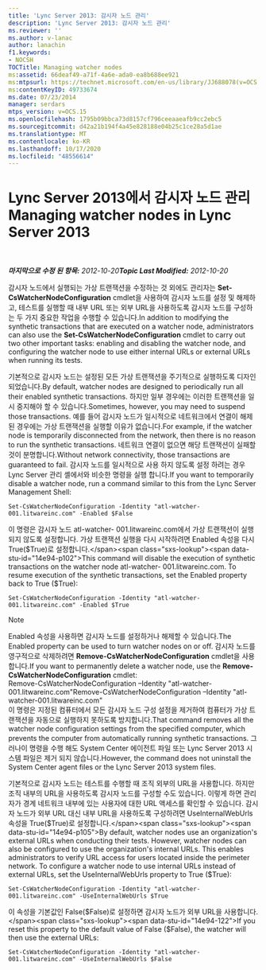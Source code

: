 ```yaml
---
title: 'Lync Server 2013: 감시자 노드 관리'
description: 'Lync Server 2013: 감시자 노드 관리'
ms.reviewer: ''
ms.author: v-lanac
author: lanachin
f1.keywords:
- NOCSH
TOCTitle: Managing watcher nodes
ms:assetid: 66deaf49-a71f-4a6e-ada0-ea8b688ee921
ms:mtpsurl: https://technet.microsoft.com/en-us/library/JJ688078(v=OCS.15)
ms:contentKeyID: 49733674
ms.date: 07/23/2014
manager: serdars
mtps_version: v=OCS.15
ms.openlocfilehash: 1795b09bbca73d8157cf796ceeaaeafb9cc2ebc5
ms.sourcegitcommit: d42a21b194f4a45e828188e04b25c1ce28a5d1ae
ms.translationtype: MT
ms.contentlocale: ko-KR
ms.lasthandoff: 10/17/2020
ms.locfileid: "48556614"
---
```

# <a name="managing-watcher-nodes-in-lync-server-2013"></a><span data-ttu-id="14e94-103">Lync Server 2013에서 감시자 노드 관리</span><span class="sxs-lookup"><span data-stu-id="14e94-103">Managing watcher nodes in Lync Server 2013</span></span>

<div data-xmlns="http://www.w3.org/1999/xhtml">

<div class="topic" data-xmlns="http://www.w3.org/1999/xhtml" data-msxsl="urn:schemas-microsoft-com:xslt" data-cs="https://msdn.microsoft.com/">

<div data-asp="https://msdn2.microsoft.com/asp">



</div>

<div id="mainSection">

<div id="mainBody">

<span> </span>

<span data-ttu-id="14e94-104">_**마지막으로 수정 된 항목:** 2012-10-20_</span><span class="sxs-lookup"><span data-stu-id="14e94-104">_**Topic Last Modified:** 2012-10-20_</span></span>

<span data-ttu-id="14e94-105">감시자 노드에서 실행되는 가상 트랜잭션을 수정하는 것 외에도 관리자는 **Set-CsWatcherNodeConfiguration** cmdlet을 사용하여 감시자 노드를 설정 및 해제하고, 테스트를 실행할 때 내부 URL 또는 외부 URL을 사용하도록 감시자 노드를 구성하는 두 가지 중요한 작업을 수행할 수 있습니다.</span><span class="sxs-lookup"><span data-stu-id="14e94-105">In addition to modifying the synthetic transactions that are executed on a watcher node, administrators can also use the **Set-CsWatcherNodeConfiguration** cmdlet to carry out two other important tasks: enabling and disabling the watcher node, and configuring the watcher node to use either internal URLs or external URLs when running its tests.</span></span>

<span data-ttu-id="14e94-106">기본적으로 감시자 노드는 설정된 모든 가상 트랜잭션을 주기적으로 실행하도록 디자인되었습니다.</span><span class="sxs-lookup"><span data-stu-id="14e94-106">By default, watcher nodes are designed to periodically run all their enabled synthetic transactions.</span></span> <span data-ttu-id="14e94-107">하지만 일부 경우에는 이러한 트랜잭션을 일시 중지해야 할 수 있습니다.</span><span class="sxs-lookup"><span data-stu-id="14e94-107">Sometimes, however, you may need to suspend those transactions.</span></span> <span data-ttu-id="14e94-108">예를 들어 감시자 노드가 일시적으로 네트워크에서 연결이 해제된 경우에는 가상 트랜잭션을 실행할 이유가 없습니다.</span><span class="sxs-lookup"><span data-stu-id="14e94-108">For example, if the watcher node is temporarily disconnected from the network, then there is no reason to run the synthetic transactions.</span></span> <span data-ttu-id="14e94-109">네트워크 연결이 없으면 해당 트랜잭션이 실패할 것이 분명합니다.</span><span class="sxs-lookup"><span data-stu-id="14e94-109">Without network connectivity, those transactions are guaranteed to fail.</span></span> <span data-ttu-id="14e94-110">감시자 노드를 일시적으로 사용 하지 않도록 설정 하려는 경우 Lync Server 관리 셸에서와 비슷한 명령을 실행 합니다.</span><span class="sxs-lookup"><span data-stu-id="14e94-110">If you want to temporarily disable a watcher node, run a command similar to this from the Lync Server Management Shell:</span></span>

    Set-CsWatcherNodeConfiguration -Identity "atl-watcher-001.litwareinc.com" -Enabled $False

<span data-ttu-id="14e94-p102">이 명령은 감시자 노드 atl-watcher- 001.litwareinc.com에서 가상 트랜잭션이 실행되지 않도록 설정합니다. 가상 트랜잭션 실행을 다시 시작하려면 Enabled 속성을 다시 True($True)로 설정합니다.</span><span class="sxs-lookup"><span data-stu-id="14e94-p102">This command will disable the execution of synthetic transactions on the watcher node atl-watcher- 001.litwareinc.com. To resume execution of the synthetic transactions, set the Enabled property back to True ($True):</span></span>

    Set-CsWatcherNodeConfiguration -Identity "atl-watcher-001.litwareinc.com" -Enabled $True

<div>


> [!NOTE]  
> <span data-ttu-id="14e94-113">Enabled 속성을 사용하면 감시자 노드를 설정하거나 해제할 수 있습니다.</span><span class="sxs-lookup"><span data-stu-id="14e94-113">The Enabled property can be used to turn watcher nodes on or off.</span></span> <span data-ttu-id="14e94-114">감시자 노드를 영구적으로 삭제하려면 <STRONG>Remove-CsWatcherNodeConfiguration</STRONG> cmdlet을 사용합니다.</span><span class="sxs-lookup"><span data-stu-id="14e94-114">If you want to permanently delete a watcher node, use the <STRONG>Remove-CsWatcherNodeConfiguration</STRONG> cmdlet:</span></span><BR><span data-ttu-id="14e94-115">Remove-CsWatcherNodeConfiguration –Identity "atl-watcher-001.litwareinc.com"</span><span class="sxs-lookup"><span data-stu-id="14e94-115">Remove-CsWatcherNodeConfiguration –Identity "atl-watcher-001.litwareinc.com"</span></span><BR><span data-ttu-id="14e94-116">이 명령은 지정된 컴퓨터에서 모든 감시자 노드 구성 설정을 제거하여 컴퓨터가 가상 트랜잭션을 자동으로 실행하지 못하도록 방지합니다.</span><span class="sxs-lookup"><span data-stu-id="14e94-116">That command removes all the watcher node configuration settings from the specified computer, which prevents the computer from automatically running synthetic transactions.</span></span> <span data-ttu-id="14e94-117">그러나이 명령을 수행 해도 System Center 에이전트 파일 또는 Lync Server 2013 시스템 파일은 제거 되지 않습니다.</span><span class="sxs-lookup"><span data-stu-id="14e94-117">However, the command does not uninstall the System Center agent files or the Lync Server 2013 system files.</span></span>



</div>

<span data-ttu-id="14e94-p105">기본적으로 감시자 노드는 테스트를 수행할 때 조직 외부의 URL을 사용합니다. 하지만 조직 내부의 URL을 사용하도록 감시자 노드를 구성할 수도 있습니다. 이렇게 하면 관리자가 경계 네트워크 내부에 있는 사용자에 대한 URL 액세스를 확인할 수 있습니다. 감시자 노드가 외부 URL 대신 내부 URL을 사용하도록 구성하려면 UseInternalWebUrls 속성을 True($True)로 설정합니다.</span><span class="sxs-lookup"><span data-stu-id="14e94-p105">By default, watcher nodes use an organization's external URLs when conducting their tests. However, watcher nodes can also be configured to use the organization's internal URLs. This enables administrators to verify URL access for users located inside the perimeter network. To configure a watcher node to use internal URLs instead of external URLs, set the UseInternalWebUrls property to True ($True):</span></span>

    Set-CsWatcherNodeConfiguration -Identity "atl-watcher-001.litwareinc.com" -UseInternalWebUrls $True

<span data-ttu-id="14e94-122">이 속성을 기본값인 False($False)로 설정하면 감시자 노드가 외부 URL을 사용합니다.</span><span class="sxs-lookup"><span data-stu-id="14e94-122">If you reset this property to the default value of False ($False), the watcher will then use the external URLs:</span></span>

    Set-CsWatcherNodeConfiguration -Identity "atl-watcher-001.litwareinc.com" -UseInternalWebUrls $False

</div>

<span> </span>

</div>

</div>

</div>

